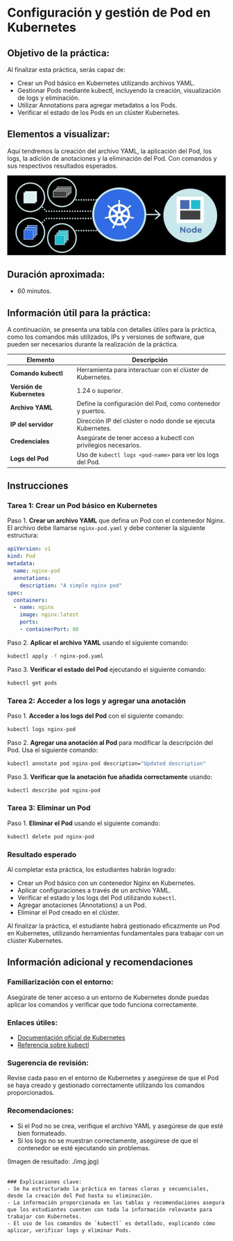 
# Configuración y gestión de Pod en Kubernetes

## Objetivo de la práctica:
Al finalizar esta práctica, serás capaz de:
- Crear un Pod básico en Kubernetes utilizando archivos YAML.
- Gestionar Pods mediante kubectl, incluyendo la creación, visualización de logs y eliminación.
- Utilizar Annotations para agregar metadatos a los Pods.
- Verificar el estado de los Pods en un clúster Kubernetes.

## Elementos a visualizar:
Aquí tendremos la creación del archivo YAML, la aplicación del Pod, los logs, la adición de anotaciones y la eliminación del Pod. Con comandos y sus respectivos resultados esperados.

![Guía visual ](./img.jpg)

## Duración aproximada:
- 60 minutos.

## Información útil para la práctica:
A continuación, se presenta una tabla con detalles útiles para la práctica, como los comandos más utilizados, IPs y versiones de software, que pueden ser necesarios durante la realización de la práctica.

| **Elemento**            | **Descripción**                                            |
|-------------------------|------------------------------------------------------------|
| **Comando kubectl**      | Herramienta para interactuar con el clúster de Kubernetes.  |
| **Versión de Kubernetes**| 1.24 o superior.                                           |
| **Archivo YAML**         | Define la configuración del Pod, como contenedor y puertos.|
| **IP del servidor**      | Dirección IP del clúster o nodo donde se ejecuta Kubernetes. |
| **Credenciales**         | Asegúrate de tener acceso a kubectl con privilegios necesarios. |
| **Logs del Pod**         | Uso de `kubectl logs <pod-name>` para ver los logs del Pod. |

## Instrucciones

### Tarea 1: Crear un Pod básico en Kubernetes
Paso 1. **Crear un archivo YAML** que defina un Pod con el contenedor Nginx. El archivo debe llamarse `nginx-pod.yaml` y debe contener la siguiente estructura:

```yaml
apiVersion: v1
kind: Pod
metadata:
  name: nginx-pod
  annotations:
    description: "A simple nginx pod"
spec:
  containers:
  - name: nginx
    image: nginx:latest
    ports:
    - containerPort: 80
```

Paso 2. **Aplicar el archivo YAML** usando el siguiente comando:
```bash
kubectl apply -f nginx-pod.yaml
```

Paso 3. **Verificar el estado del Pod** ejecutando el siguiente comando:
```bash
kubectl get pods
```

### Tarea 2: Acceder a los logs y agregar una anotación
Paso 1. **Acceder a los logs del Pod** con el siguiente comando:
```bash
kubectl logs nginx-pod
```

Paso 2. **Agregar una anotación al Pod** para modificar la descripción del Pod. Usa el siguiente comando:
```bash
kubectl annotate pod nginx-pod description="Updated description"
```

Paso 3. **Verificar que la anotación fue añadida correctamente** usando:
```bash
kubectl describe pod nginx-pod
```

### Tarea 3: Eliminar un Pod
Paso 1. **Eliminar el Pod** usando el siguiente comando:
```bash
kubectl delete pod nginx-pod
```

### Resultado esperado
Al completar esta práctica, los estudiantes habrán logrado:
- Crear un Pod básico con un contenedor Nginx en Kubernetes.
- Aplicar configuraciones a través de un archivo YAML.
- Verificar el estado y los logs del Pod utilizando `kubectl`.
- Agregar anotaciones (Annotations) a un Pod.
- Eliminar el Pod creado en el clúster.

Al finalizar la práctica, el estudiante habrá gestionado eficazmente un Pod en Kubernetes, utilizando herramientas fundamentales para trabajar con un clúster Kubernetes.

## Información adicional y recomendaciones
### Familiarización con el entorno:
Asegúrate de tener acceso a un entorno de Kubernetes donde puedas aplicar los comandos y verificar que todo funciona correctamente.

### Enlaces útiles:
- [Documentación oficial de Kubernetes](https://kubernetes.io/docs/home/)
- [Referencia sobre kubectl](https://kubernetes.io/docs/reference/kubectl/overview/)

### Sugerencia de revisión:
Revise cada paso en el entorno de Kubernetes y asegúrese de que el Pod se haya creado y gestionado correctamente utilizando los comandos proporcionados.

### Recomendaciones:
- Si el Pod no se crea, verifique el archivo YAML y asegúrese de que esté bien formateado.
- Si los logs no se muestran correctamente, asegúrese de que el contenedor se esté ejecutando sin problemas.

(Imagen de resultado: ./img.jpg)
```

### Explicaciones clave:
- Se ha estructurado la práctica en tareas claras y secuenciales, desde la creación del Pod hasta su eliminación.
- La información proporcionada en las tablas y recomendaciones asegura que los estudiantes cuenten con toda la información relevante para trabajar con Kubernetes.
- El uso de los comandos de `kubectl` es detallado, explicando cómo aplicar, verificar logs y eliminar Pods.

